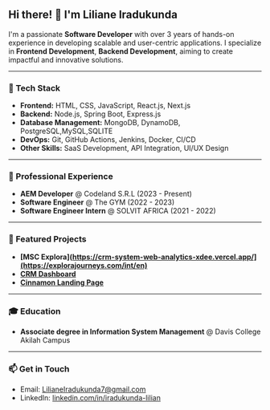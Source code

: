 ## Hi there! 👋 I'm Liliane Iradukunda

I'm a passionate **Software Developer** with over 3 years of hands-on experience in developing scalable and user-centric applications. I specialize in **Frontend Development**, **Backend Development**, aiming to create impactful and innovative solutions.

---

### 🚀 Tech Stack
- **Frontend:** HTML, CSS, JavaScript, React.js, Next.js
- **Backend:** Node.js, Spring Boot, Express.js
- **Database Management:** MongoDB, DynamoDB, PostgreSQL,MySQL,SQLITE
- **DevOps:** Git, GitHub Actions, Jenkins, Docker, CI/CD
- **Other Skills:** SaaS Development, API Integration, UI/UX Design

---

### 💼 Professional Experience
- **AEM Developer** @ Codeland S.R.L (2023 - Present)
- **Software Engineer** @ The GYM (2022 - 2023)
- **Software Engineer Intern** @ SOLVIT AFRICA (2021 - 2022)

---

### 🌟 Featured Projects
- **[MSC Explora](https://crm-system-web-analytics-xdee.vercel.app/](https://explorajourneys.com/int/en)**
- **[CRM Dashboard](https://crm-system-web-analytics-xdee.vercel.app/)**
- **[Cinnamon Landing Page](https://cinnamon-next-project.vercel.app/)**

---

### 🎓 Education
- **Associate degree in Information System Management** @ Davis College Akilah Campus

---

### 📫 Get in Touch
- Email: [LilianeIradukunda7@gmail.com](mailto:LilianeIradukunda7@gmail.com)
- LinkedIn: [linkedin.com/in/iradukunda-lilian](https://www.linkedin.com/in/iradukunda-lilian/)
